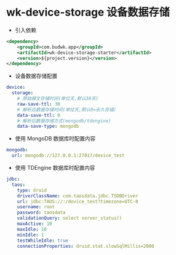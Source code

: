 # wk-device-storage 设备数据存储

* 引入依赖

```xml
<dependency>
    <groupId>com.budwk.app</groupId>
    <artifactId>wk-device-storage-starter</artifactId>
    <version>${project.version}</version>
</dependency>
```

* 设备数据存储配置

```yaml
device:
  storage:
    # 原始报文存储时间(单位天,默认30天)
    raw-save-ttl: 30
    # 解析后数据存储时间(单位天,默认0=永久存储)
    data-save-ttl: 0
    # 解析后数据存储方式(mongodb/tdengine)
    data-save-type: mongodb
```

* 使用 MongoDB 数据库时配置内容

```yaml
mongodb:
  url: mongodb://127.0.0.1:27017/device_test
```

* 使用 TDEngine 数据库时配置内容

```yaml
jdbc:
  taos:
    type: druid
    driverClassName: com.taosdata.jdbc.TSDBDriver
    url: jdbc:TAOS://:/device_test?timezone=UTC-8
    username: root
    password: taosdata
    validationQuery: select server_status()
    maxActive: 10
    maxIdle: 10
    minIdle: 1
    testWhileIdle: true
    connectionProperties: druid.stat.slowSqlMillis=2000
```